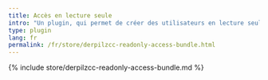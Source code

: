 ```yaml
---
title: Accès en lecture seule
intro: "Un plugin, qui permet de créer des utilisateurs en lecture seule, qui peuvent lire les temps enregistrés pour une société particulière."
type: plugin
lang: fr
permalink: /fr/store/derpilzcc-readonly-access-bundle.html
---
```


{% include store/derpilzcc-readonly-access-bundle.md %}

